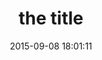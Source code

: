 ---
layout: post
title:  "the title"
date:   2015-09-08 18:01:11
categories: bluemix node.js
tags: bluemix node.js
---